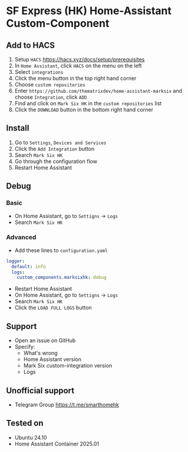# SF Express (HK) Home-Assistant Custom-Component

## Add to HACS

1. Setup `HACS` https://hacs.xyz/docs/setup/prerequisites
2. In `Home Assistant`, click `HACS` on the menu on the left
3. Select `integrations`
4. Click the menu button in the top right hand corner
5. Choose `custom repositories`
6. Enter `https://github.com/thematrixdev/home-assistant-marksix` and choose `Integration`, click `ADD`
7. Find and click on `Mark Six HK` in the `custom repositories` list
8. Click the `DOWNLOAD` button in the bottom right hand corner

## Install

1. Go to `Settings`, `Devices and Services`
2. Click the `Add Integration` button
3. Search `Mark Six HK`
4. Go through the configuration flow
5. Restart Home Assistant

## Debug

### Basic

- On Home Assistant, go to `Settigns` -> `Logs`
- Search `Mark Six HK`

### Advanced

- Add these lines to `configuration.yaml`

```yaml
logger:
  default: info
  logs:
    custom_components.marksixhk: debug
```

- Restart Home Assistant
- On Home Assistant, go to `Settigns` -> `Logs`
- Search `Mark Six HK`
- Click the `LOAD FULL LOGS` button

## Support

- Open an issue on GitHub
- Specify:
    - What's wrong
    - Home Assistant version
    - Mark Six custom-integration version
    - Logs

## Unofficial support

- Telegram Group https://t.me/smarthomehk

## Tested on

- Ubuntu 24.10
- Home Assistant Container 2025.01
